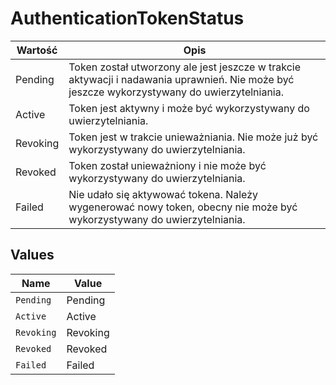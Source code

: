 # AuthenticationTokenStatus

| Wartość | Opis |
| --- | --- |
| Pending | Token został utworzony ale jest jeszcze w trakcie aktywacji i nadawania uprawnień. Nie może być jeszcze wykorzystywany do uwierzytelniania. |
| Active | Token jest aktywny i może być wykorzystywany do uwierzytelniania. |
| Revoking | Token jest w trakcie unieważniania. Nie może już być wykorzystywany do uwierzytelniania. |
| Revoked | Token został unieważniony i nie może być wykorzystywany do uwierzytelniania. |
| Failed | Nie udało się aktywować tokena. Należy wygenerować nowy token, obecny nie może być wykorzystywany do uwierzytelniania. |



## Values

| Name       | Value      |
| ---------- | ---------- |
| `Pending`  | Pending    |
| `Active`   | Active     |
| `Revoking` | Revoking   |
| `Revoked`  | Revoked    |
| `Failed`   | Failed     |
